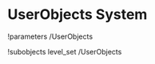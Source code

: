 <!-- MOOSE System Documentation Stub: Remove this when content is added. -->
# UserObjects System
!parameters /UserObjects

!subobjects level_set /UserObjects

